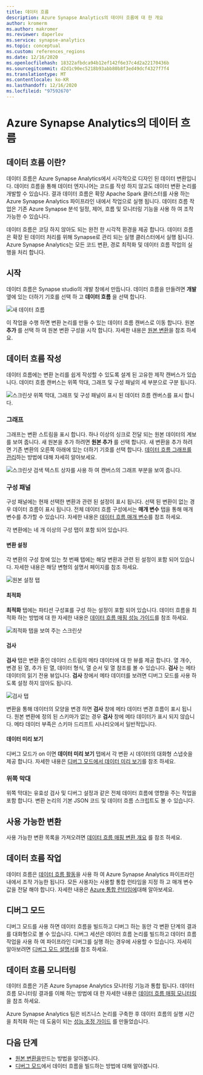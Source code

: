 ```yaml
---
title: 데이터 흐름
description: Azure Synapse Analytics의 데이터 흐름에 대 한 개요
author: kromerm
ms.author: makromer
ms.reviewer: daperlov
ms.service: synapse-analytics
ms.topic: conceptual
ms.custom: references_regions
ms.date: 12/16/2020
ms.openlocfilehash: 18322afbdca94b12ef142f6e37c4d2a22170436b
ms.sourcegitcommit: d2d1c90ec5218b93abb80b8f3ed49dcf4327f7f4
ms.translationtype: MT
ms.contentlocale: ko-KR
ms.lasthandoff: 12/16/2020
ms.locfileid: "97592670"
---
```

# <a name="data-flows-in-azure-synapse-analytics"></a>Azure Synapse Analytics의 데이터 흐름

## <a name="what-are-data-flows"></a>데이터 흐름 이란?

데이터 흐름은 Azure Synapse Analytics에서 시각적으로 디자인 된 데이터 변환입니다. 데이터 흐름을 통해 데이터 엔지니어는 코드를 작성 하지 않고도 데이터 변환 논리를 개발할 수 있습니다. 결과 데이터 흐름은 확장 Apache Spark 클러스터를 사용 하는 Azure Synapse Analytics 파이프라인 내에서 작업으로 실행 됩니다. 데이터 흐름 작업은 기존 Azure Synapse 분석 일정, 제어, 흐름 및 모니터링 기능을 사용 하 여 조작 가능한 수 있습니다.

데이터 흐름은 코딩 하지 않아도 되는 완전 한 시각적 환경을 제공 합니다. 데이터 흐름은 확장 된 데이터 처리를 위해 Synapse로 관리 되는 실행 클러스터에서 실행 됩니다. Azure Synapse Analytics는 모든 코드 변환, 경로 최적화 및 데이터 흐름 작업의 실행을 처리 합니다.

## <a name="getting-started"></a>시작

데이터 흐름은 Synapse studio의 개발 창에서 만듭니다. 데이터 흐름을 만들려면 **개발** 옆에 있는 더하기 기호를 선택 하 고 **데이터 흐름** 을 선택 합니다. 

![새 데이터 흐름](media/data-flow/new-data-flow.png)

이 작업을 수행 하면 변환 논리를 만들 수 있는 데이터 흐름 캔버스로 이동 합니다. 원본 **추가** 를 선택 하 여 원본 변환 구성을 시작 합니다. 자세한 내용은 [원본 변환](../data-factory/data-flow-source.md?toc=/azure/synapse-analytics/toc.json&bc=/azure/synapse-analytics/breadcrumb/toc.json)을 참조 하세요.

## <a name="authoring-data-flows"></a>데이터 흐름 작성

데이터 흐름에는 변환 논리를 쉽게 작성할 수 있도록 설계 된 고유한 제작 캔버스가 있습니다. 데이터 흐름 캔버스는 위쪽 막대, 그래프 및 구성 패널의 세 부분으로 구분 됩니다. 

![스크린샷 위쪽 막대, 그래프 및 구성 패널이 표시 된 데이터 흐름 캔버스를 표시 합니다.](media/data-flow/canvas-1.png)

### <a name="graph"></a>그래프

그래프는 변환 스트림을 표시 합니다. 하나 이상의 싱크로 전달 되는 원본 데이터의 계보를 보여 줍니다. 새 원본을 추가 하려면 **원본 추가** 를 선택 합니다. 새 변환을 추가 하려면 기존 변환의 오른쪽 아래에 있는 더하기 기호를 선택 합니다. [데이터 흐름 그래프를 관리](../data-factory/concepts-data-flow-manage-graph.md?toc=/azure/synapse-analytics/toc.json&bc=/azure/synapse-analytics/breadcrumb/toc.json)하는 방법에 대해 자세히 알아보세요.

![스크린샷 검색 텍스트 상자를 사용 하 여 캔버스의 그래프 부분을 보여 줍니다.](media/data-flow/canvas-2.png)

### <a name="configuration-panel"></a>구성 패널

구성 패널에는 현재 선택한 변환과 관련 된 설정이 표시 됩니다. 선택 된 변환이 없는 경우 데이터 흐름이 표시 됩니다. 전체 데이터 흐름 구성에서는 **매개 변수** 탭을 통해 매개 변수를 추가할 수 있습니다. 자세한 내용은 [데이터 흐름 매개 변수](../data-factory/parameters-data-flow.md?toc=/azure/synapse-analytics/toc.json&bc=/azure/synapse-analytics/breadcrumb/toc.json)를 참조 하세요.

각 변환에는 네 개 이상의 구성 탭이 포함 되어 있습니다.

#### <a name="transformation-settings"></a>변환 설정

각 변환의 구성 창에 있는 첫 번째 탭에는 해당 변환과 관련 된 설정이 포함 되어 있습니다. 자세한 내용은 해당 변형의 설명서 페이지를 참조 하세요.

![원본 설정 탭](media/data-flow/source-1.png)

#### <a name="optimize"></a>최적화

**최적화** 탭에는 파티션 구성표를 구성 하는 설정이 포함 되어 있습니다. 데이터 흐름을 최적화 하는 방법에 대 한 자세한 내용은 [데이터 흐름 매핑 성능 가이드](../data-factory/concepts-data-flow-performance.md?toc=/azure/synapse-analytics/toc.json&bc=/azure/synapse-analytics/breadcrumb/toc.json)를 참조 하세요.

![최적화 탭을 보여 주는 스크린샷](media/data-flow/optimize.png)

#### <a name="inspect"></a>검사

**검사** 탭은 변환 중인 데이터 스트림의 메타 데이터에 대 한 뷰를 제공 합니다. 열 개수, 변경 된 열, 추가 된 열, 데이터 형식, 열 순서 및 열 참조를 볼 수 있습니다. **검사** 는 메타 데이터의 읽기 전용 뷰입니다. **검사** 창에서 메타 데이터를 보려면 디버그 모드를 사용 하도록 설정 하지 않아도 됩니다.

![검사 탭](media/data-flow/inspect.png)

변환을 통해 데이터의 모양을 변경 하면 **검사** 창에 메타 데이터 변경 흐름이 표시 됩니다. 원본 변환에 정의 된 스키마가 없는 경우 **검사** 창에 메타 데이터가 표시 되지 않습니다. 메타 데이터 부족은 스키마 드리프트 시나리오에서 일반적입니다.

#### <a name="data-preview"></a>데이터 미리 보기

디버그 모드가 on 이면 **데이터 미리 보기** 탭에서 각 변환 시 데이터의 대화형 스냅숏을 제공 합니다. 자세한 내용은 [디버그 모드에서 데이터 미리 보기](../data-factory/concepts-data-flow-debug-mode.md?toc=/azure/synapse-analytics/toc.json&bc=/azure/synapse-analytics/breadcrumb/toc.json#data-preview)를 참조 하세요.

### <a name="top-bar"></a>위쪽 막대

위쪽 막대는 유효성 검사 및 디버그 설정과 같은 전체 데이터 흐름에 영향을 주는 작업을 포함 합니다. 변환 논리의 기본 JSON 코드 및 데이터 흐름 스크립트도 볼 수 있습니다.

## <a name="available-transformations"></a>사용 가능한 변환

사용 가능한 변환 목록을 가져오려면 [데이터 흐름 매핑 변환 개요](../data-factory/data-flow-transformation-overview.md?toc=/azure/synapse-analytics/toc.json&bc=/azure/synapse-analytics/breadcrumb/toc.json) 를 참조 하세요.

## <a name="data-flow-activity"></a>데이터 흐름 작업

데이터 흐름은 [데이터 흐름 활동](../data-factory/control-flow-execute-data-flow-activity.md?toc=/azure/synapse-analytics/toc.json&bc=/azure/synapse-analytics/breadcrumb/toc.json)을 사용 하 여 Azure Synapse Analytics 파이프라인 내에서 조작 가능한 됩니다. 모든 사용자는 사용할 통합 런타임을 지정 하 고 매개 변수 값을 전달 해야 합니다. 자세한 내용은 [Azure 통합 런타임에](../data-factory/concepts-integration-runtime.md?toc=/azure/synapse-analytics/toc.json&bc=/azure/synapse-analytics/breadcrumb/toc.json#azure-integration-runtime)대해 알아보세요.

## <a name="debug-mode"></a>디버그 모드

디버그 모드를 사용 하면 데이터 흐름을 빌드하고 디버그 하는 동안 각 변환 단계의 결과를 대화형으로 볼 수 있습니다. 디버그 세션은 데이터 흐름 논리를 빌드하고 데이터 흐름 작업을 사용 하 여 파이프라인 디버그를 실행 하는 경우에 사용할 수 있습니다. 자세히 알아보려면 [디버그 모드 설명서](../data-factory/concepts-data-flow-debug-mode.md?toc=/azure/synapse-analytics/toc.json&bc=/azure/synapse-analytics/breadcrumb/toc.json)를 참조 하세요.

## <a name="monitoring-data-flows"></a>데이터 흐름 모니터링

데이터 흐름은 기존 Azure Synapse Analytics 모니터링 기능과 통합 됩니다. 데이터 흐름 모니터링 결과를 이해 하는 방법에 대 한 자세한 내용은 [데이터 흐름 매핑 모니터링](../data-factory/concepts-data-flow-monitoring.md?toc=/azure/synapse-analytics/toc.json&bc=/azure/synapse-analytics/breadcrumb/toc.json)을 참조 하세요.

Azure Synapse Analytics 팀은 비즈니스 논리를 구축한 후 데이터 흐름의 실행 시간을 최적화 하는 데 도움이 되는 [성능 조정 가이드](../data-factory/concepts-data-flow-performance.md?toc=/azure/synapse-analytics/toc.json&bc=/azure/synapse-analytics/breadcrumb/toc.json) 를 만들었습니다.

## <a name="next-steps"></a>다음 단계

* [원본 변환을](../data-factory/data-flow-source.md?toc=/azure/synapse-analytics/toc.json&bc=/azure/synapse-analytics/breadcrumb/toc.json)만드는 방법을 알아봅니다.
* [디버그 모드](../data-factory/concepts-data-flow-debug-mode.md?toc=/azure/synapse-analytics/toc.json&bc=/azure/synapse-analytics/breadcrumb/toc.json)에서 데이터 흐름을 빌드하는 방법에 대해 알아봅니다.
